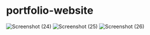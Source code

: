 # portfolio-website
![Screenshot (24)](https://github.com/user-attachments/assets/43ca4b3b-0f7f-4f93-aa6d-be92f00ed37b)
![Screenshot (25)](https://github.com/user-attachments/assets/9684fe99-b4a1-484c-859e-d272e3dba8a0)
![Screenshot (26)](https://github.com/user-attachments/assets/3abc4af9-fcb0-4735-b3f9-3e9e610ec658)
